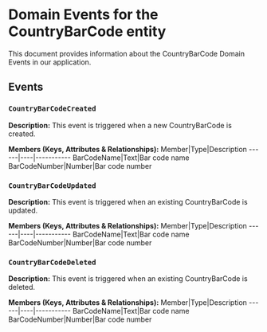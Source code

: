 # Domain Events for the CountryBarCode entity

This document provides information about the CountryBarCode Domain Events in our application.

## Events

### `CountryBarCodeCreated`

**Description:**
This event is triggered when a new CountryBarCode is created.

**Members (Keys, Attributes & Relationships):**
Member|Type|Description
------|----|-----------
BarCodeName|Text|Bar code name
BarCodeNumber|Number|Bar code number


### `CountryBarCodeUpdated`

**Description:** 
This event is triggered when an existing CountryBarCode is updated.

**Members (Keys, Attributes & Relationships):**
Member|Type|Description
------|----|-----------
BarCodeName|Text|Bar code name
BarCodeNumber|Number|Bar code number


### `CountryBarCodeDeleted`

**Description:**
This event is triggered when an existing CountryBarCode is deleted.

**Members (Keys, Attributes & Relationships):**
Member|Type|Description
------|----|-----------
BarCodeName|Text|Bar code name
BarCodeNumber|Number|Bar code number

